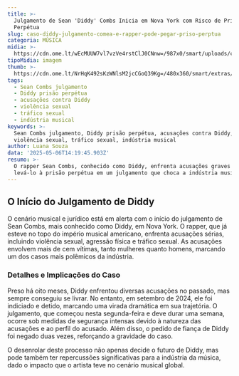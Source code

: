 ```yaml
---
title: >-
  Julgamento de Sean 'Diddy' Combs Inicia em Nova York com Risco de Prisão
  Perpétua
slug: caso-diddy-julgamento-comea-e-rapper-pode-pegar-priso-perptua
categoria: MÚSICA
midia: >-
  https://cdn.ome.lt/wEcMUUW7vl7vzVe4rstClJ0CNnw=/987x0/smart/uploads/conteudo/fotos/diddy_hdc5EAZ_tlItwxq.png
tipoMidia: imagem
thumb: >-
  https://cdn.ome.lt/NrHqK492sKzWNlsM2jcCGoQ39Kg=/480x360/smart/extras/conteudos/omelete_THUMB_-_2025-05-06T104240.802.png
tags:
  - Sean Combs julgamento
  - Diddy prisão perpétua
  - acusações contra Diddy
  - violência sexual
  - tráfico sexual
  - indústria musical
keywords: >-
  Sean Combs julgamento, Diddy prisão perpétua, acusações contra Diddy,
  violência sexual, tráfico sexual, indústria musical
author: Luana Souza
data: '2025-05-06T14:19:45.903Z'
resumo: >-
  O rapper Sean Combs, conhecido como Diddy, enfrenta acusações graves que podem
  levá-lo à prisão perpétua em um julgamento que choca a indústria musical.
---
```


## O Início do Julgamento de Diddy

O cenário musical e jurídico está em alerta com o início do julgamento de Sean Combs, mais conhecido como Diddy, em Nova York. O rapper, que já esteve no topo do império musical americano, enfrenta acusações sérias, incluindo violência sexual, agressão física e tráfico sexual. As acusações envolvem mais de cem vítimas, tanto mulheres quanto homens, marcando um dos casos mais polêmicos da indústria.

### Detalhes e Implicações do Caso

Preso há oito meses, Diddy enfrentou diversas acusações no passado, mas sempre conseguiu se livrar. No entanto, em setembro de 2024, ele foi indiciado e detido, marcando uma virada dramática em sua trajetória. O julgamento, que começou nesta segunda-feira e deve durar uma semana, ocorre sob medidas de segurança intensas devido à natureza das acusações e ao perfil do acusado. Além disso, o pedido de fiança de Diddy foi negado duas vezes, reforçando a gravidade do caso.

O desenrolar deste processo não apenas decide o futuro de Diddy, mas pode também ter repercussões significativas para a indústria da música, dado o impacto que o artista teve no cenário musical global.
